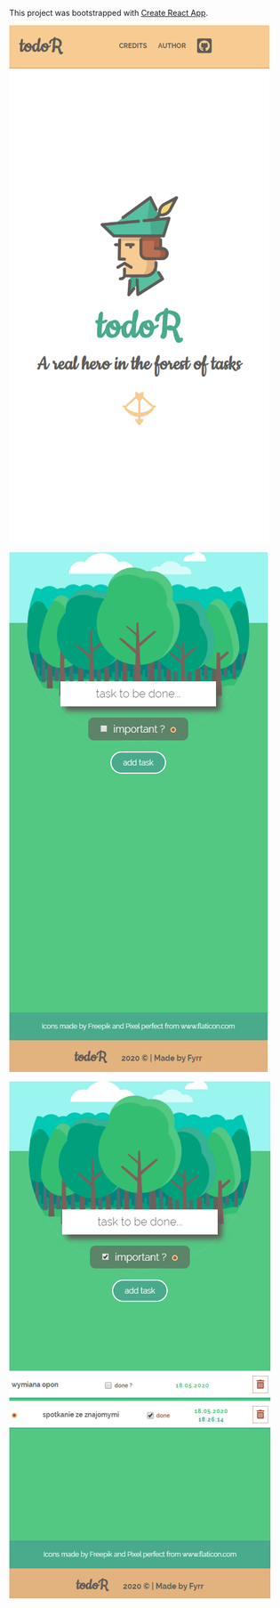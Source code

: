 This project was bootstrapped with [Create React App](https://github.com/facebook/create-react-app).

![todor](https://github.com/Fyrrj/views/blob/master/todor1.PNG?raw=true)

![todor](https://github.com/Fyrrj/views/blob/master/todor2.PNG?raw=true)

![todor](https://github.com/Fyrrj/views/blob/master/todor3.PNG?raw=true)

